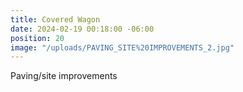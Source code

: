 ```yaml
---
title: Covered Wagon
date: 2024-02-19 00:18:00 -06:00
position: 20
image: "/uploads/PAVING_SITE%20IMPROVEMENTS_2.jpg"
---
```


Paving/site improvements